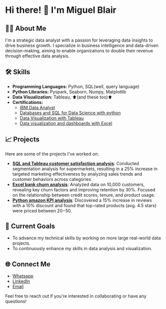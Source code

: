 # Hi there! 👋 I'm Miguel Blair

## 👨‍💻 About Me
I'm a strategic data analyst with a passion for leveraging data insights to drive business growth. I specialize in business intelligence and data-driven decision-making, aiming to enable organizations to double their revenue through effective data analysis.

## 🛠️ Skills
- **Programming Languages:** Python, SQL(well, query language)
- **Python Libraries:** Pyspark, Seaborn, Numpy, Matplotlib
- **Data Visualization:** Tableau,  ⬆(and these too)⬆
- **Certifications:** 
  - [IBM Data Analyst](https://coursera.org/verify/professional-cert/POHES5LR4D4G)
  - [Databases and SQL for Data Science with python](https://coursera.org/verify/LDVKZNR8W2JK)
  - [Data Visualization with Tableau](https://coursera.org/share/0c05b0b2d378fc121e230741570605ee)
  - [Data visualization and dashboards with Excel](https://coursera.org/verify/QRKRLEE3KRH2)

## 📈 Projects
Here are some of the projects I've worked on:

- **[SQL and Tableau customer satisfaction analysis](https://github.com/MiguelBlair/SQL_and_Tableau_customer_satisfaction_analysis/blob/main/project_notebook.ipynb)**: Conducted segmentation analysis for supermarkets, resulting in a 25% increase in targeted marketing effectiveness by analyzing sales trends and customer behaviors across categories.
- **[Excel bank churn analysis](https://github.com/MiguelBlair/excel_bank_churn_analysis/blob/main/project_notebook.ipynb)**: Analyzed data on 10,000 customers, revealing key churn factors and improving retention by 30%. Focused on the relationship between credit scores, tenure, and product usage.
- **[Python amazon KPI analysis](https://github.com/MiguelBlair/python_amazon_KPI_analysis/blob/main/python_analysis.ipynb)**: Discovered a 15% increase in reviews with a 10% discount and found that top-rated products (avg. 4.5 stars) were priced between $20-$50.

## 🚀 Current Goals
- To advance my technical skills by working on more large real-world data projects.
- To continuously enhance my skills in data analysis and visualization.

## 🌐 Connect Me
- [Whatsapp](https://wa.me/18764258558)
- [LinkedIn](https://www.linkedin.com/in/miguelblair)
- [Email](mailto:miguelblair2005@gmail.com)

Feel free to reach out if you're interested in collaborating or have any questions!
